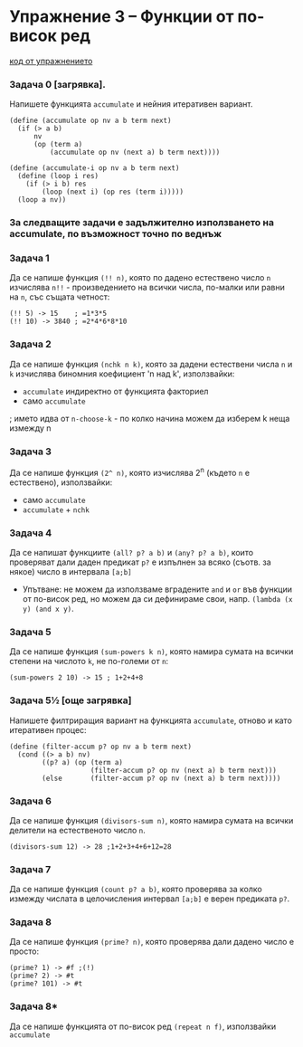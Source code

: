 # Упражнение 3 – Функции от по-висок ред

[код от упражнението](ex03-20221026-solutions.rkt)

### Задача 0 [загрявка].
Напишете функцията `accumulate` и нейния итеративен вариант.
```
(define (accumulate op nv a b term next)
  (if (> a b)
      nv
      (op (term a)
          (accumulate op nv (next a) b term next))))
          
(define (accumulate-i op nv a b term next)
  (define (loop i res)
    (if (> i b) res
        (loop (next i) (op res (term i)))))
  (loop a nv))
```
### За следващите задачи е задължително използването на accumulate, по възможност точно по веднъж
### Задача 1
Да се напише функция `(!! n)`, която по дадено естествено число `n` изчислява `n!!` - произведението на всички числа, по-малки или равни на `n`, със същата четност:
```
(!! 5) -> 15    ; =1*3*5
(!! 10) -> 3840 ; =2*4*6*8*10
```
### Задача 2
Да се напише функция `(nchk n k)`, която за дадени естествени числа `n` и `k` изчислява биномния коефициент 'n над k', използвайки:
- `accumulate` индиректно от функцията факториел
- само `accumulate` 

; името идва от `n-choose-k` - по колко начина можем да изберем k неща измежду n

### Задача 3
Да се напише функция `(2^ n)`, която изчислява 2<sup>n</sup> (където `n` е естествено), използвайки:
- само `accumulate`
- `accumulate` + `nchk`

### Задача 4
Да се напишат функциите `(all? p? a b)` и `(any? p? a b)`, които проверяват дали даден предикат `p?` е изпълнен за всяко (съотв. за някое) число в интервала `[a;b]`
- Упътване: не можем да използваме вградените `and` и `or` във функции от по-висок ред, но можем да си дефинираме свои, напр. `(lambda (x y) (and x y)`.

### Задача 5
Да се напише функция `(sum-powers k n)`, която намира сумата на всички степени на числото `k`, не по-големи от `n`:
```
(sum-powers 2 10) -> 15 ; 1+2+4+8
```

### Задача 5½ [още загрявка]
Напишете филтриращия вариант на функцията `accumulate`, отново и като итеративен процес:
```
(define (filter-accum p? op nv a b term next)
  (cond ((> a b) nv)
        ((p? a) (op (term a)
                    (filter-accum p? op nv (next a) b term next)))
        (else       (filter-accum p? op nv (next a) b term next))))
```
### Задача 6
Да се напише функция `(divisors-sum n)`, която намира сумата на всички делители на естественото число `n`.
```
(divisors-sum 12) -> 28 ;1+2+3+4+6+12=28
```
### Задача 7
Да се напише функция `(count p? a b)`, която проверява за колко измежду числата в целочисления интервал `[a;b]` е верен предиката `p?`.

### Задача 8
Да се напише функция `(prime? n)`, която проверява дали дадено число е просто:
```
(prime? 1) -> #f ;(!)
(prime? 2) -> #t
(prime? 101) -> #t
```
### Задача 8*
Да се напише функцията от по-висок ред `(repeat n f)`, използвайки `accumulate`